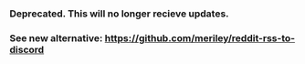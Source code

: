 ### Deprecated. This will no longer recieve updates.
### See new alternative: https://github.com/meriley/reddit-rss-to-discord
